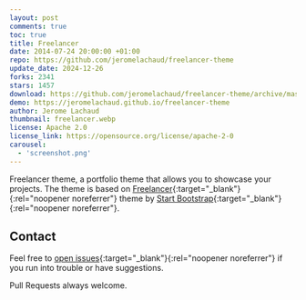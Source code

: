 ```yaml
---
layout: post
comments: true
toc: true
title: Freelancer
date: 2014-07-24 20:00:00 +01:00
repo: https://github.com/jeromelachaud/freelancer-theme
update_date: 2024-12-26
forks: 2341
stars: 1457
download: https://github.com/jeromelachaud/freelancer-theme/archive/master.zip
demo: https://jeromelachaud.github.io/freelancer-theme
author: Jerome Lachaud
thumbnail: freelancer.webp
license: Apache 2.0
license_link: https://opensource.org/license/apache-2-0
carousel:
  - 'screenshot.png'
---
```


Freelancer theme, a portfolio theme that allows you to showcase your projects. The theme is based on [Freelancer](https://startbootstrap.com/templates/freelancer/){:target="_blank"}{:rel="noopener noreferrer"} theme by [Start Bootstrap](https://startbootstrap.com/){:target="_blank"}{:rel="noopener noreferrer"}.

## Contact

Feel free to [open issues](https://github.com/jeromelachaud/freelancer-theme/issues/new){:target="_blank"}{:rel="noopener noreferrer"} if you run into trouble or have suggestions.

Pull Requests always welcome.
